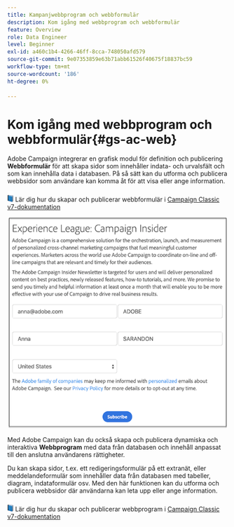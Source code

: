 ```yaml
---
title: Kampanjwebbprogram och webbformulär
description: Kom igång med webbprogram och webbformulär
feature: Overview
role: Data Engineer
level: Beginner
exl-id: a460c1b4-4266-46ff-8cca-748050afd579
source-git-commit: 9e07353859e63b71abb61526f40675f18837bc59
workflow-type: tm+mt
source-wordcount: '186'
ht-degree: 0%

---
```


# Kom igång med webbprogram och webbformulär{#gs-ac-web}

Adobe Campaign integrerar en grafisk modul för definition och publicering **Webbformulär** för att skapa sidor som innehåller indata- och urvalsfält och som kan innehålla data i databasen. På så sätt kan du utforma och publicera webbsidor som användare kan komma åt för att visa eller ange information.

![](../assets/do-not-localize/book.png) Lär dig hur du skapar och publicerar webbformulär i [Campaign Classic v7-dokumentation](https://experienceleague.adobe.com/docs/campaign-classic/using/designing-content/web-forms/about-web-forms.html?lang=en#designing-content)

![](assets/sample.png)

Med Adobe Campaign kan du också skapa och publicera dynamiska och interaktiva **Webbprogram** med data från databasen och innehåll anpassat till den anslutna användarens rättigheter.

Du kan skapa sidor, t.ex. ett redigeringsformulär på ett extranät, eller meddelandeformulär som innehåller data från databasen med tabeller, diagram, indataformulär osv. Med den här funktionen kan du utforma och publicera webbsidor där användarna kan leta upp eller ange information.

![](../assets/do-not-localize/book.png) Lär dig hur du skapar och publicerar webbprogram i [Campaign Classic v7-dokumentation](https://experienceleague.adobe.com/docs/campaign-classic/using/designing-content/web-applications/about-web-applications.html?lang=en#designing-content)
